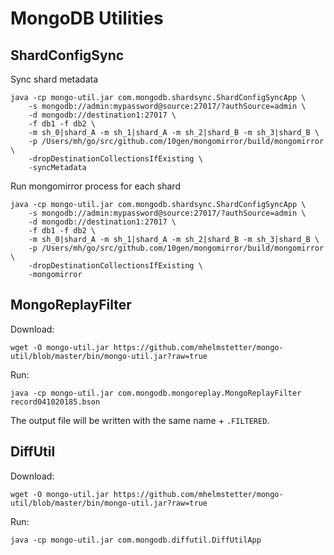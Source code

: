 # MongoDB Utilities

ShardConfigSync
---------------
Sync shard metadata

```
java -cp mongo-util.jar com.mongodb.shardsync.ShardConfigSyncApp \
    -s mongodb://admin:mypassword@source:27017/?authSource=admin \
    -d mongodb://destination1:27017 \
    -f db1 -f db2 \
    -m sh_0|shard_A -m sh_1|shard_A -m sh_2|shard_B -m sh_3|shard_B \
    -p /Users/mh/go/src/github.com/10gen/mongomirror/build/mongomirror \
    -dropDestinationCollectionsIfExisting \
    -syncMetadata
```

Run mongomirror process for each shard

```
java -cp mongo-util.jar com.mongodb.shardsync.ShardConfigSyncApp \
    -s mongodb://admin:mypassword@source:27017/?authSource=admin \
    -d mongodb://destination1:27017 \
    -f db1 -f db2 \
    -m sh_0|shard_A -m sh_1|shard_A -m sh_2|shard_B -m sh_3|shard_B \
    -p /Users/mh/go/src/github.com/10gen/mongomirror/build/mongomirror \
    -dropDestinationCollectionsIfExisting \
    -mongomirror
```

MongoReplayFilter
-----------------
Download:
```
wget -O mongo-util.jar https://github.com/mhelmstetter/mongo-util/blob/master/bin/mongo-util.jar?raw=true
```

Run:
```
java -cp mongo-util.jar com.mongodb.mongoreplay.MongoReplayFilter record041020185.bson
```
The output file will be written with the same name + `.FILTERED`.


DiffUtil
-----------------
Download:
```
wget -O mongo-util.jar https://github.com/mhelmstetter/mongo-util/blob/master/bin/mongo-util.jar?raw=true
```

Run:
```
java -cp mongo-util.jar com.mongodb.diffutil.DiffUtilApp
```
